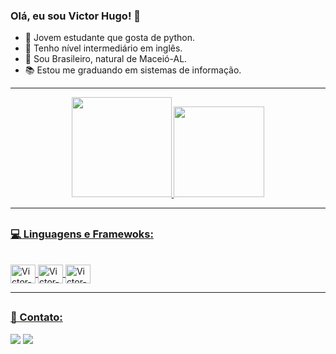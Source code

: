 ### Olá, eu sou Victor Hugo! 👋

- 🐍 Jovem estudante que gosta de python.
- 🗽 Tenho nível intermediário em inglês.
- 🌴 Sou Brasileiro, natural de Maceió-AL.
- 📚 Estou me graduando em sistemas de informação.

<hr>
<div align="center">
  <a href="https://github.com/Kloppx">
  <img height="160em" src="https://github-readme-stats.vercel.app/api?username=Kloppx&show_icons=true&theme=radical&include_all_commits=true&count_private=true"/>
  <img height="145em" src="https://github-readme-stats.vercel.app/api/top-langs/?username=Kloppx&layout=compact&langs_count=7&theme=radical"/>
</div>
<hr>
 
##
  
### 💻 Linguagens e Framewoks:
<div style="display: inline_block"><br>
  <img align="center" alt="Victor-Python" height="30" width="40" src="https://cdn.jsdelivr.net/gh/devicons/devicon/icons/python/python-original.svg">
  <img align="center" alt="Victor-Python" height="30" width="40" src="https://cdn.jsdelivr.net/gh/devicons/devicon/icons/django/django-plain.svg">
  <img align="center" alt="Victor-Python" height="30" width="40" src="https://cdn.jsdelivr.net/gh/devicons/devicon/icons/selenium/selenium-original.svg">      
</div>
<hr>
 
##
  
### 📱 Contato:  
  <div>     
  <a href="https://www.instagram.com/nc.hvictor/" target="_blank"><img src="https://img.shields.io/badge/Instagram-E4405F?style=for-the-badge&logo=instagram&logoColor=white" target="_blank"></a>
  <a href="https://www.linkedin.com/in/victor-hugo-nascimento-calheiros-227558228/" target="_blank"><img src="https://img.shields.io/badge/-LinkedIn-%230077B5?style=for-the-badge&logo=linkedin&logoColor=white" target="_blank"></a> 
  </div>
